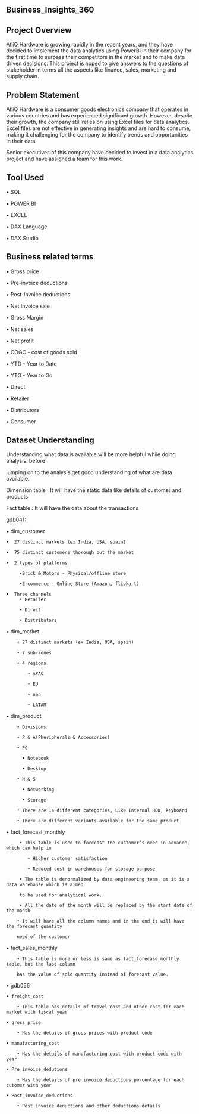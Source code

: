 ## Business_Insights_360


## Project Overview

AtliQ Hardware is growing rapidly in the recent years, and they have decided to implement the data analytics using PowerBi in their company for the first time to surpass their competitors in the market and to make data driven decisions. This project is hoped to give answers to the questions of stakeholder in terms all the aspects like finance, sales, marketing and supply chain.

## Problem Statement
AtliQ Hardware is a consumer goods electronics company that operates in various countries and has experienced significant growth. However, despite their growth, the company still relies on using Excel files for data analytics. Excel files are not effective in generating insights and are hard to consume, making it challenging for the company to identify trends and opportunities in their data

Senior executives of this company have decided to invest in a data analytics project and have assigned a team for this work.

## Tool Used

• SQL

• POWER BI

• EXCEL

• DAX Language

• DAX Studio

## Business related terms

• Gross price

• Pre-invoice deductions

• Post-Invoice deductions

• Net Invoice sale

• Gross Margin

• Net sales

• Net profit

• COGC - cost of goods sold

• YTD - Year to Date

• YTG - Year to Go

• Direct

• Retailer

• Distributors

• Consumer


## Dataset Understanding

Understanding what data is available will be more helpful while doing analysis. before 

jumping on to the analysis get good understanding of what are data available.

Dimension table : It will have the static data like details of customer and products

Fact table : It will have the data about the transactions

gdb041:

•  dim_customer

    •  27 distinct markets (ex India, USA, spain)
    
    •  75 distinct customers thorough out the market
  
    •  2 types of platforms
   
         •Brick & Motors - Physical/offline store
         
         •E-commerce - Online Store (Amazon, flipkart)
         
    •  Three channels
         • Retailer
         
         • Direct
         
         • Distributors
         
• dim_market

        • 27 distinct markets (ex India, USA, spain)
        
        • 7 sub-zones
        
        • 4 regions
        
            • APAC
            
            • EU
            
            • nan
            
            • LATAM
• dim_product

        • Divisions
        
        • P & A(Pheripherals & Accessories)
        
        • PC
        
          • Notebook
          
          • Desktop
          
        • N & S
        
          • Networking
          
          • Storage
          
        • There are 14 different categories, Like Internal HDD, keyboard
        
        • There are different variants available for the same product
        
   • fact_forecast_monthly
   
         • This table is used to forecast the customer’s need in advance, which can help in
         
            • Higher customer satisfaction
            
            • Reduced cost in warehouses for storage purpose
            
         • The table is denormalized by data engineering team, as it is a data warehouse which is aimed
         
         to be used for analytical work.
         
         • All the date of the month will be replaced by the start date of the month
         
        • It will have all the column names and in the end it will have the forecast quantity 
        
        need of the customer
        
   • fact_sales_monthly
   
        • This table is more or less is same as fact_forecase_monthly table, but the last column 
        
        has the value of sold quantity instead of forecast value.
        
• gdb056

    • freight_cost
    
        • This table has details of travel cost and other cost for each market with fiscal year
        
    • gross_price
    
        • Has the details of gross prices with product code
        
    • manufacturing_cost
    
        • Has the details of manufacturing cost with product code with year
        
    • Pre_invoice_dedutions
    
        • Has the details of pre invoice deductions percentage for each cutomer with year
        
    • Post_invoice_deductions

        • Post invoice deductions and other deductions details



